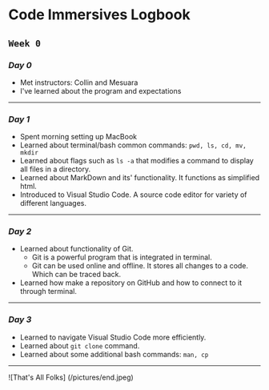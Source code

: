 # Code Immersives Logbook
## **`Week 0`**

### ***Day 0***

* Met instructors: Collin and Mesuara
* I've learned about the program and expectations
---
### ***Day 1***
* Spent morning setting up MacBook
* Learned about terminal/bash common commands: `pwd, ls, cd, mv, mkdir`
* Learned about flags such as `ls -a` that modifies a command to display all files in a directory.
* Learned about MarkDown and its' functionality. It functions as simplified html.
* Introduced to Visual Studio Code. A source code editor for variety of different languages.
---
### ***Day 2***
* Learned about functionality of Git.
  * Git is a powerful program that is integrated in terminal.
  * Git can be used online and offline. It stores all changes to a code. Which can be traced back. 
* Learned how make a repository on GitHub and how to connect to it through terminal. 
---
### ***Day 3***
* Learned to navigate Visual Studio Code more efficiently.
* Learned about `git clone` command.
* Learned about some additional bash commands: `man, cp`
---
![That's All Folks] (/pictures/end.jpeg)
